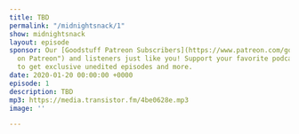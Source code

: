 ```yaml
---
title: TBD
permalink: "/midnightsnack/1"
show: midnightsnack
layout: episode
sponsor: Our [Goodstuff Patreon Subscribers](https://www.patreon.com/goodstuff "Goodstuff
  on Patreon") and listeners just like you! Support your favorite podcasts directly
  to get exclusive unedited episodes and more.
date: 2020-01-20 00:00:00 +0000
episode: 1
description: TBD
mp3: https://media.transistor.fm/4be0628e.mp3
image: ''

---
```

